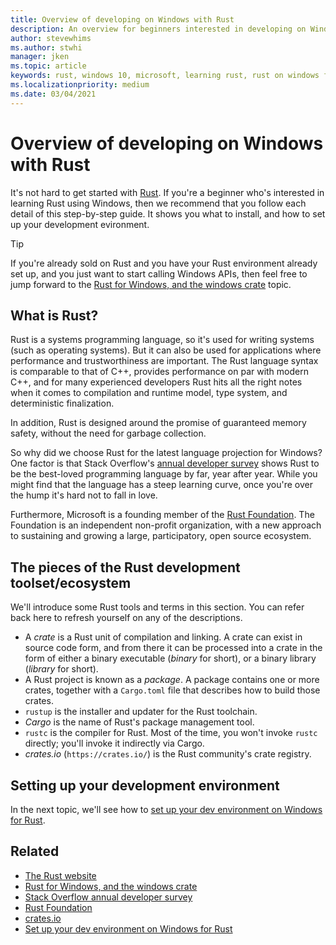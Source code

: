 ```yaml
---
title: Overview of developing on Windows with Rust
description: An overview for beginners interested in developing on Windows with Rust.
author: stevewhims
ms.author: stwhi 
manager: jken
ms.topic: article
keywords: rust, windows 10, microsoft, learning rust, rust on windows for beginners, rust with vs code
ms.localizationpriority: medium
ms.date: 03/04/2021
---
```


# Overview of developing on Windows with Rust

It's not hard to get started with [Rust](https://www.rust-lang.org/). If you're a beginner who's interested in learning Rust using Windows, then we recommend that you follow each detail of this step-by-step guide. It shows you what to install, and how to set up your development evironment.

> [!TIP]
> If you're already sold on Rust and you have your Rust environment already set up, and you just want to start calling Windows APIs, then feel free to jump forward to the [Rust for Windows, and the windows crate](rust-for-windows.md) topic.

## What is Rust?

Rust is a systems programming language, so it's used for writing systems (such as operating systems). But it can also be used for applications where performance and trustworthiness are important. The Rust language syntax is comparable to that of C++, provides performance on par with modern C++, and for many experienced developers Rust hits all the right notes when it comes to compilation and runtime model, type system, and deterministic finalization.

In addition, Rust is designed around the promise of guaranteed memory safety, without the need for garbage collection.

So why did we choose Rust for the latest language projection for Windows? One factor is that Stack Overflow's [annual developer survey](https://insights.stackoverflow.com/survey) shows Rust to be the best-loved programming language by far, year after year. While you might find that the language has a steep learning curve, once you're over the hump it's hard not to fall in love.

Furthermore, Microsoft is a founding member of the [Rust Foundation](https://foundation.rust-lang.org/). The Foundation is an independent non-profit organization, with a new approach to sustaining and growing a large, participatory, open source ecosystem.

## The pieces of the Rust development toolset/ecosystem

We'll introduce some Rust tools and terms in this section. You can refer back here to refresh yourself on any of the descriptions.

* A *crate* is a Rust unit of compilation and linking. A crate can exist in source code form, and from there it can be processed into a crate in the form of either a binary executable (*binary* for short), or a binary library (*library* for short).
* A Rust project is known as a *package*. A package contains one or more crates, together with a `Cargo.toml` file that describes how to build those crates.
* `rustup` is the installer and updater for the Rust toolchain.
* *Cargo* is the name of Rust's package management tool.
* `rustc` is the compiler for Rust. Most of the time, you won't invoke `rustc` directly; you'll invoke it indirectly via Cargo.
* *crates.io* (`https://crates.io/`) is the Rust community's crate registry.

## Setting up your development environment

In the next topic, we'll see how to [set up your dev environment on Windows for Rust](setup.md).

## Related

* [The Rust website](https://www.rust-lang.org/)
* [Rust for Windows, and the windows crate](rust-for-windows.md)
* [Stack Overflow annual developer survey](https://insights.stackoverflow.com/survey)
* [Rust Foundation](https://foundation.rust-lang.org/)
* [crates.io](https://crates.io/)
* [Set up your dev environment on Windows for Rust](setup.md)
